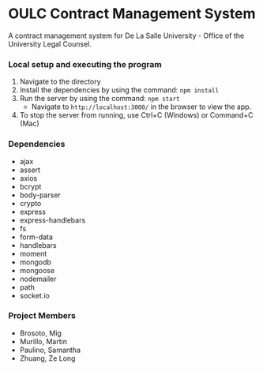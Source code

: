 # OULC Contract Management System
A contract management system for De La Salle University - Office of the University Legal Counsel.

### Local setup and executing the program
1. Navigate to the directory
2. Install the dependencies by using the command: `npm install`
3. Run the server by using the command: `npm start`
    * Navigate to `http://localhost:3000/` in the browser to view the app.
4. To stop the server from running, use Ctrl+C (Windows) or Command+C (Mac)

### Dependencies
* ajax
* assert
* axios
* bcrypt
* body-parser
* crypto
* express
* express-handlebars
* fs
* form-data
* handlebars
* moment
* mongodb
* mongoose
* nodemailer
* path
* socket.io

### Project Members
* Brosoto, Mig
* Murillo, Martin
* Paulino, Samantha
* Zhuang, Ze Long
